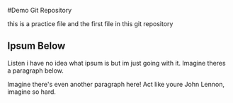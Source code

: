 #Demo Git Repository

this is a practice file and the first file in this git repository

## Ipsum Below

Listen i have no idea what ipsum is but im just going with it.
Imagine theres a paragraph below.

Imagine there's even another paragraph here! Act like youre John Lennon, imagine so hard.